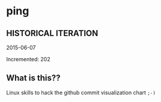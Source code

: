 # ping

## HISTORICAL ITERATION
2015-06-07

Incremented: 202

## What is this?? 
Linux skills to hack the github commit visualization chart `;-)`
